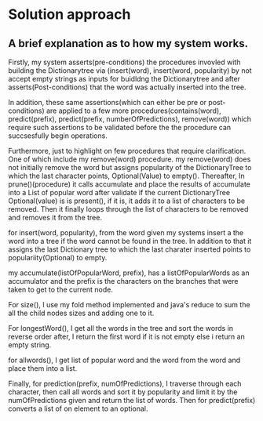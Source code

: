 # Solution approach

## A brief explanation as to how my system works.
Firstly, my system asserts(pre-conditions) the procedures invovled with building the Dictionarytree via (insert(word), insert(word, popularity) by not accept empty strings as inputs for buidldng the Dictionarytree and after asserts(Post-conditions) that the word was actually inserted into the tree. 

In addition, these same assertions(which can either be pre or post-conditions) are applied to a few more procedures(contains(word), predict(prefix), predict(prefix, numberOfPredictions), remove(word)) which require such assertions to be validated before the the procedure can succsesfully begin operations.   

Furthermore, just to highlight on few procedures that require clarification. One of which include my remove(word) procedure. my remove(word) does not initially remove the word but assigns popularity of the DictionaryTree to which the last character points, Optional(Value) to empty(). Thereafter, In prune()(procedure) it calls accumulate and place the results of accumulate into a List of popular word after validate if the current DictionaryTree Optional(value) is is present(), if it is, it adds it to a list of characters to be removed. Then it finally loops through the list of characters to be removed and removes it from the tree. 

for insert(word, popularity), from the word given my systems insert a the word into a tree if the word cannot be found in the tree. In addition to that it assigns the last Dictionary tree to which the last charater inserted points to populariity(Optional) to empty.      


my accumulate(listOfPopularWord, prefix), has a listOfPopularWords as an accumulator and the prefix is the characters on the branches that were taken to get to the current node.

For size(), I use my fold method implemented and java's reduce to sum the all the child nodes sizes and  adding one to it.

For longestWord(), I get all the words in the tree and sort the words in reverse order after, I return the first word if it is not empty else i return an empty string.

for allwords(), I get list of popular word and the word from the word and place them into a list.

Finally, for prediction(prefix, numOfPredictions), I traverse through each character, then call all words and sort it by popularity and limit it by the numOfPredictions given and return the list of words. Then for predict(prefix) converts a list of on element to an optional.
